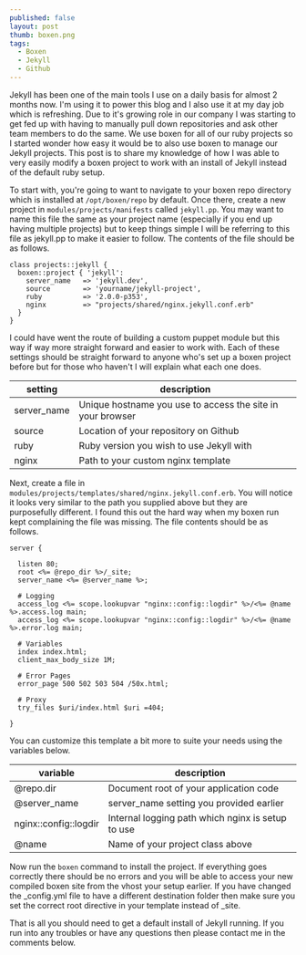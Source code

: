 ```yaml
---
published: false
layout: post
thumb: boxen.png
tags:
  - Boxen
  - Jekyll
  - Github
---
```

Jekyll has been one of the main tools I use on a daily basis for almost 2 months now.
I'm using it to power this blog and I also use it at my day job which is refreshing.
Due to it's growing role in our company I was starting to get fed up with having to manually pull down repositories and ask other team members to do the same.
We use boxen for all of our ruby projects so I started wonder how easy it would be to also use boxen to manage our Jekyll projects.
This post is to share my knowledge of how I was able to very easily modify a boxen project to work with an install of Jekyll instead of the default ruby setup.

To start with, you're going to want to navigate to your boxen repo directory which is installed at ```/opt/boxen/repo``` by default.
Once there, create a new project in ```modules/projects/manifests``` called ```jekyll.pp```.
You may want to name this file the same as your project name (especially if you end up having multiple projects) but to keep things simple I will be referring to this file as jekyll.pp to make it easier to follow.
The contents of the file should be as follows.

``` puppet
class projects::jekyll {
  boxen::project { 'jekyll':
    server_name   => 'jekyll.dev',
    source        => 'yourname/jekyll-project',
    ruby          => '2.0.0-p353',
    nginx         => "projects/shared/nginx.jekyll.conf.erb"
  }
}
```

I could have went the route of building a custom puppet module but this way if way more straight forward and easier to work with.
Each of these settings should be straight forward to anyone who's set up a boxen project before but for those who haven't I will explain what each one does.

setting     | description
------------| -----------
server_name | Unique hostname you use to access the site in your browser
source      | Location of your repository on Github
ruby        | Ruby version you wish to use Jekyll with
nginx       | Path to your custom nginx template

Next, create a file in ```modules/projects/templates/shared/nginx.jekyll.conf.erb```.
You will notice it looks very similar to the path you supplied above but they are purposefully different.
I found this out the hard way when my boxen run kept complaining the file was missing.
The file contents should be as follows.

```
server {

  listen 80;
  root <%= @repo_dir %>/_site;
  server_name <%= @server_name %>;

  # Logging
  access_log <%= scope.lookupvar "nginx::config::logdir" %>/<%= @name %>.access.log main;
  access_log <%= scope.lookupvar "nginx::config::logdir" %>/<%= @name %>.error.log main;

  # Variables
  index index.html;
  client_max_body_size 1M;

  # Error Pages
  error_page 500 502 503 504 /50x.html;

  # Proxy
  try_files $uri/index.html $uri =404;

}
```

You can customize this template a bit more to suite your needs using the variables below.

variable              | description
----------------------|------------
@repo.dir             | Document root of your application code
@server_name          | server_name setting you provided earlier
nginx::config::logdir | Internal logging path which nginx is setup to use
@name                 | Name of your project class above


Now run the ```boxen``` command to install the project. If everything goes correctly there should be no errors and you will be able to access your new compiled boxen site from the vhost your setup earlier. If you have changed the _config.yml file to have a different destination folder then make sure you set the correct root directive in your template instead of _site.

That is all you should need to get a default install of Jekyll running. If you run into any troubles or have any questions then please contact me in the comments below.

